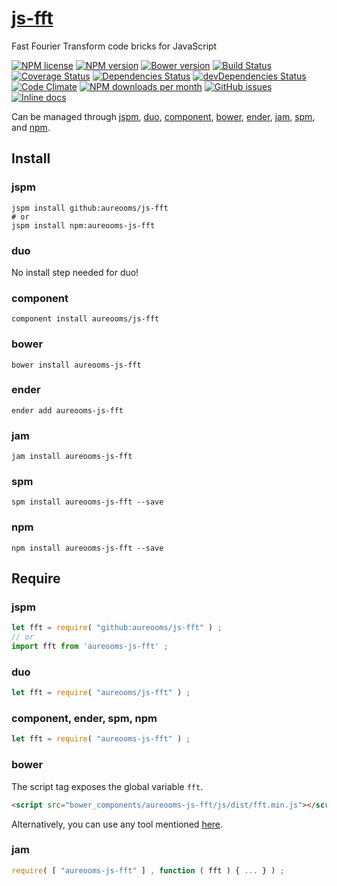 [js-fft](http://aureooms.github.io/js-fft)
==

Fast Fourier Transform code bricks for JavaScript

[![NPM license](http://img.shields.io/npm/l/aureooms-js-fft.svg?style=flat)](https://raw.githubusercontent.com/aureooms/js-fft/master/LICENSE)
[![NPM version](http://img.shields.io/npm/v/aureooms-js-fft.svg?style=flat)](https://www.npmjs.org/package/aureooms-js-fft)
[![Bower version](http://img.shields.io/bower/v/aureooms-js-fft.svg?style=flat)](http://bower.io/search/?q=aureooms-js-fft)
[![Build Status](http://img.shields.io/travis/aureooms/js-fft.svg?style=flat)](https://travis-ci.org/aureooms/js-fft)
[![Coverage Status](http://img.shields.io/coveralls/aureooms/js-fft.svg?style=flat)](https://coveralls.io/r/aureooms/js-fft)
[![Dependencies Status](http://img.shields.io/david/aureooms/js-fft.svg?style=flat)](https://david-dm.org/aureooms/js-fft#info=dependencies)
[![devDependencies Status](http://img.shields.io/david/dev/aureooms/js-fft.svg?style=flat)](https://david-dm.org/aureooms/js-fft#info=devDependencies)
[![Code Climate](http://img.shields.io/codeclimate/github/aureooms/js-fft.svg?style=flat)](https://codeclimate.com/github/aureooms/js-fft)
[![NPM downloads per month](http://img.shields.io/npm/dm/aureooms-js-fft.svg?style=flat)](https://www.npmjs.org/package/aureooms-js-fft)
[![GitHub issues](http://img.shields.io/github/issues/aureooms/js-fft.svg?style=flat)](https://github.com/aureooms/js-fft/issues)
[![Inline docs](http://inch-ci.org/github/aureooms/js-fft.svg?branch=master&style=shields)](http://inch-ci.org/github/aureooms/js-fft)

Can be managed through [jspm](https://github.com/jspm/jspm-cli),
[duo](https://github.com/duojs/duo),
[component](https://github.com/componentjs/component),
[bower](https://github.com/bower/bower),
[ender](https://github.com/ender-js/Ender),
[jam](https://github.com/caolan/jam),
[spm](https://github.com/spmjs/spm),
and [npm](https://github.com/npm/npm).

## Install

### jspm
```terminal
jspm install github:aureooms/js-fft
# or
jspm install npm:aureooms-js-fft
```
### duo
No install step needed for duo!

### component
```terminal
component install aureooms/js-fft
```

### bower
```terminal
bower install aureooms-js-fft
```

### ender
```terminal
ender add aureooms-js-fft
```

### jam
```terminal
jam install aureooms-js-fft
```

### spm
```terminal
spm install aureooms-js-fft --save
```

### npm
```terminal
npm install aureooms-js-fft --save
```

## Require
### jspm
```js
let fft = require( "github:aureooms/js-fft" ) ;
// or
import fft from 'aureooms-js-fft' ;
```
### duo
```js
let fft = require( "aureooms/js-fft" ) ;
```

### component, ender, spm, npm
```js
let fft = require( "aureooms-js-fft" ) ;
```

### bower
The script tag exposes the global variable `fft`.
```html
<script src="bower_components/aureooms-js-fft/js/dist/fft.min.js"></script>
```
Alternatively, you can use any tool mentioned [here](http://bower.io/docs/tools/).

### jam
```js
require( [ "aureooms-js-fft" ] , function ( fft ) { ... } ) ;
```